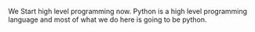 We Start high level programming now. Python is a high level programming language and most of what we do here is going to be python.

